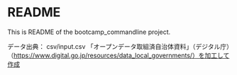 # README

This is README of the bootcamp_commandline project.

データ出典：
csv/input.csv
「オープンデータ取組済自治体資料」（デジタル庁）（https://www.digital.go.jp/resources/data_local_governments/）を加工して作成
